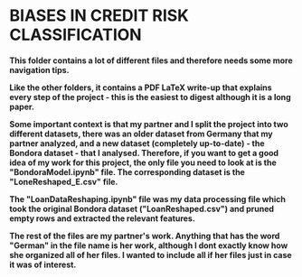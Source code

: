 # BIASES IN CREDIT RISK CLASSIFICATION

<h4> This folder contains a lot of different files and therefore needs some more navigation tips.

Like the other folders, it contains a PDF LaTeX write-up that explains every step of the project - this is the easiest to digest although it is a long paper.

Some important context is that my partner and I split the project into two different datasets, there was an older dataset from Germany that my partner analyzed, and a new dataset (completely up-to-date) - the Bondora dataset - that I analysed. Therefore, if you want to get a good idea of my work for this project, the only file you need to look at is the "BondoraModel.ipynb" file. The corresponding dataset is the "LoneReshaped_E.csv" file. 

The "LoanDataReshaping.ipynb" file was my data processing file which took the original Bondora dataset ("LoanReshaped.csv") and pruned empty rows and extracted the relevant features.

The rest of the files are my partner's work. Anything that has the word "German" in the file name is her work, although I dont exactly know how she organized all of her files. I wanted to include all if her files just in case it was of interest. </h4>